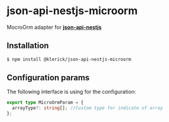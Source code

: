 # json-api-nestjs-microorm

MocroOrm adapter for **[json-api-nestjs](https://github.com/klerick/nestjs-json-api/tree/master/libs/json-api/json-api-nestjs)**

## Installation

```bash  
$ npm install @klerick/json-api-nestjs-microorm
```  

## Configuration params

The following interface is using for the configuration:

```typescript
export type MicroOrmParam = {
  arrayType?: string[]; //Custom type for indicate of array
};

```
